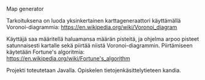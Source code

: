 Map generator

Tarkoituksena on luoda yksinkertainen karttageneraattori käyttämällä Voronoi-diagrammia: https://en.wikipedia.org/wiki/Voronoi_diagram

Käyttäjä saa määritellä haluamansa määrän pisteitä, ja ohjelma arpoo pisteet satunnaisesti kartalle sekä piirtää niistä Voronoi-diagrammin. Piirtämiseen käytetään Fortune's algoritmia: https://en.wikipedia.org/wiki/Fortune's_algorithm

Projekti toteutetaan Javalla. Opiskelen tietojenkäsittelytieteen kandia.
